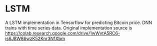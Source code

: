 # LSTM
A LSTM implementation in Tensorflow for predicting Bitcoin price. DNN trains with time series data. Original implementation source is https://colab.research.google.com/drive/1wWvtA5RC6-is6J8W86wzK52Knr3N1Xbm
